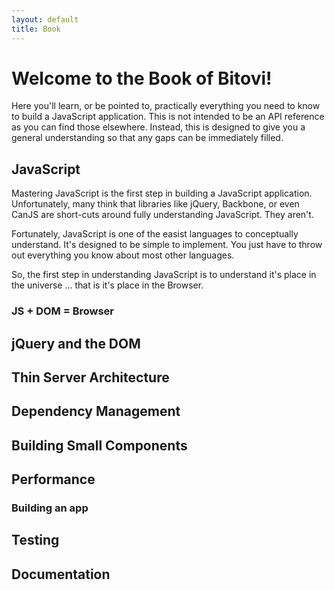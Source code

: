 ```yaml
---
layout: default
title: Book
---
```


# Welcome to the Book of Bitovi!

Here you'll learn, or be pointed to, practically everything you need to 
know to build a JavaScript application. This is not intended to be an
API reference as you can find those elsewhere.  Instead, this is designed
to give you a general understanding so that any gaps can be immediately filled.

## JavaScript

Mastering JavaScript is the first step in building a JavaScript application. Unfortunately, many think 
that libraries like 
jQuery, Backbone, or even CanJS are short-cuts around fully understanding JavaScript.  They aren't.

Fortunately, JavaScript is one of the easist languages to conceptually understand.  It's designed to be 
simple to implement. You just have to throw out everything you know about most other languages.

So, the first step in understanding JavaScript is to understand it's place in the universe ... that is
it's place in the Browser.

### JS + DOM = Browser



## jQuery and the DOM

## Thin Server Architecture

## Dependency Management

## Building Small Components

## Performance

### Building an app

## Testing

## Documentation